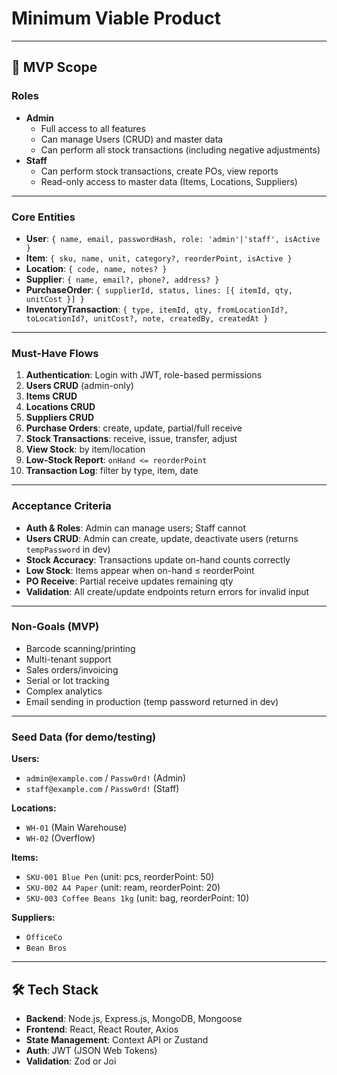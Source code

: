 # Minimum Viable Product
---

## 🚀 MVP Scope

### Roles
- **Admin**  
  - Full access to all features  
  - Can manage Users (CRUD) and master data  
  - Can perform all stock transactions (including negative adjustments)
- **Staff**  
  - Can perform stock transactions, create POs, view reports  
  - Read-only access to master data (Items, Locations, Suppliers)

---

### Core Entities
- **User**: `{ name, email, passwordHash, role: 'admin'|'staff', isActive }`
- **Item**: `{ sku, name, unit, category?, reorderPoint, isActive }`
- **Location**: `{ code, name, notes? }`
- **Supplier**: `{ name, email?, phone?, address? }`
- **PurchaseOrder**: `{ supplierId, status, lines: [{ itemId, qty, unitCost }] }`
- **InventoryTransaction**: `{ type, itemId, qty, fromLocationId?, toLocationId?, unitCost?, note, createdBy, createdAt }`

---

### Must-Have Flows
1. **Authentication**: Login with JWT, role-based permissions
2. **Users CRUD** (admin-only)
3. **Items CRUD**
4. **Locations CRUD**
5. **Suppliers CRUD**
6. **Purchase Orders**: create, update, partial/full receive
7. **Stock Transactions**: receive, issue, transfer, adjust
8. **View Stock**: by item/location
9. **Low-Stock Report**: `onHand <= reorderPoint`
10. **Transaction Log**: filter by type, item, date

---

### Acceptance Criteria
- **Auth & Roles**: Admin can manage users; Staff cannot  
- **Users CRUD**: Admin can create, update, deactivate users (returns `tempPassword` in dev)  
- **Stock Accuracy**: Transactions update on-hand counts correctly  
- **Low Stock**: Items appear when on-hand ≤ reorderPoint  
- **PO Receive**: Partial receive updates remaining qty  
- **Validation**: All create/update endpoints return errors for invalid input

---

### Non-Goals (MVP)
- Barcode scanning/printing  
- Multi-tenant support  
- Sales orders/invoicing  
- Serial or lot tracking  
- Complex analytics  
- Email sending in production (temp password returned in dev)

---

### Seed Data (for demo/testing)
**Users:**
- `admin@example.com` / `Passw0rd!` (Admin)
- `staff@example.com` / `Passw0rd!` (Staff)

**Locations:**
- `WH-01` (Main Warehouse)
- `WH-02` (Overflow)

**Items:**
- `SKU-001 Blue Pen` (unit: pcs, reorderPoint: 50)  
- `SKU-002 A4 Paper` (unit: ream, reorderPoint: 20)  
- `SKU-003 Coffee Beans 1kg` (unit: bag, reorderPoint: 10)  

**Suppliers:**
- `OfficeCo`
- `Bean Bros`

---

## 🛠 Tech Stack
- **Backend**: Node.js, Express.js, MongoDB, Mongoose
- **Frontend**: React, React Router, Axios
- **State Management**: Context API or Zustand
- **Auth**: JWT (JSON Web Tokens)
- **Validation**: Zod or Joi
